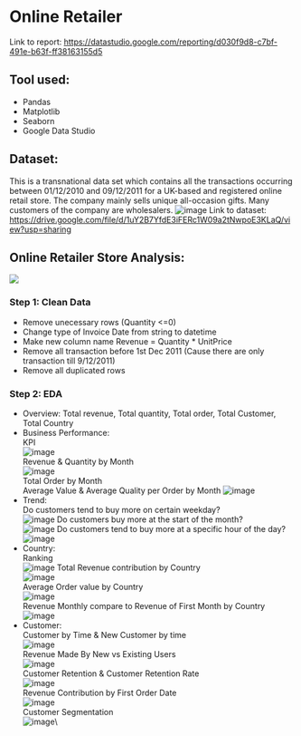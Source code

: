 # Online Retailer
Link to report: https://datastudio.google.com/reporting/d030f9d8-c7bf-491e-b63f-ff38163155d5
## Tool used:
- Pandas
- Matplotlib
- Seaborn
- Google Data Studio
## Dataset:
This is a transnational data set which contains all the transactions occurring between 01/12/2010 and 09/12/2011 for a UK-based and registered online retail store. The company mainly sells unique all-occasion gifts. Many customers of the company are wholesalers.
![image](https://user-images.githubusercontent.com/56812443/142798049-c246a1e0-6794-4b84-8f13-3bb61621808b.png)
Link to dataset:
https://drive.google.com/file/d/1uY2B7YfdE3iFERc1W09a2tNwpoE3KLaQ/view?usp=sharing
## Online Retailer Store Analysis:
![](https://maas.vn/wp-content/uploads/2021/04/How-to-Perform-Content-Analysis-1.jpg)
### Step 1: Clean Data
- Remove unecessary rows (Quantity <=0)
- Change type of Invoice Date from string to datetime
- Make new column name Revenue = Quantity * UnitPrice
- Remove all transaction before 1st Dec 2011 (Cause there are only transaction till 9/12/2011)
- Remove all duplicated rows 
### Step 2: EDA
- Overview: Total revenue, Total quantity, Total order, Total Customer, Total Country
- Business Performance:\
KPI\
![image](https://user-images.githubusercontent.com/56812443/142840974-1d4a6876-85f5-44d9-8d3a-7fa34c6f0610.png)\
Revenue & Quantity by Month\
![image](https://user-images.githubusercontent.com/56812443/142840850-0c5077f2-0cb7-4b62-bcec-8ba0f23cae07.png)\
Total Order by Month\
Average Value & Average Quality per Order by Month
![image](https://user-images.githubusercontent.com/56812443/142875372-6cd5abf6-1396-4462-9279-f56567e82549.png)
- Trend:\
Do customers tend to buy more on certain weekday?\
![image](https://user-images.githubusercontent.com/56812443/142876755-55fc6056-3c97-4b1d-b243-c4b450d2e794.png)
Do customers buy more at the start of the month?\
![image](https://user-images.githubusercontent.com/56812443/142875785-066e1d27-8609-42ad-8bfd-bde544f43d24.png)
Do customers tend to buy more at a specific hour of the day?\
![image](https://user-images.githubusercontent.com/56812443/142876861-6b96ec84-cec9-4db2-b9ef-075989b6c141.png)
- Country:\
Ranking\
![image](https://user-images.githubusercontent.com/56812443/142877046-0046ec9b-50c5-4d79-9df0-63e3719511e2.png)
Total Revenue contribution by Country\
![image](https://user-images.githubusercontent.com/56812443/142877098-3dfbbb05-e4c4-4ddb-b582-5f3b030898a8.png)\
Average Order value by Country\
![image](https://user-images.githubusercontent.com/56812443/142877122-a22f064e-337d-48f9-abf7-6789a5fe0648.png)\
Revenue Monthly compare to Revenue of First Month by Country\
![image](https://user-images.githubusercontent.com/56812443/142877243-7f700e66-da1a-4e23-8e90-dacff9d4f1d7.png)
- Customer:\
Customer by Time & New Customer by time\
![image](https://user-images.githubusercontent.com/56812443/142877938-9e00bb3c-e20f-4b2a-8d2d-5a1d8545ca83.png)\
Revenue Made By New vs Existing Users\
![image](https://user-images.githubusercontent.com/56812443/142878003-96434b63-19e8-4e5f-8e02-eee4361f19d8.png)\
Customer Retention & Customer Retention Rate\
![image](https://user-images.githubusercontent.com/56812443/142878061-a8cc0b73-6bef-419c-86d2-0ce7a8b9842a.png)\
Revenue Contribution by First Order Date\
![image](https://user-images.githubusercontent.com/56812443/142878148-9dbe6b3b-729e-45eb-8a86-9dc1c53c94fc.png)\
Customer Segmentation\
![image](https://user-images.githubusercontent.com/56812443/142878213-9c88e634-c39a-462b-9c7a-18fe929e11ec.png)\

